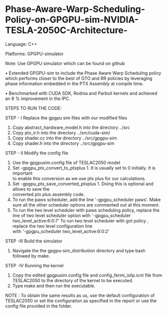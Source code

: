 # Phase-Aware-Warp-Scheduling-Policy-on-GPGPU-sim-NVIDIA-TESLA-2050C-Architecture-

Language: C++

Platforms: GPGPU-simulator

Note: Use GPGPU simulator which can be found on github

• Extended GPGPU-sim to include the Phase Aware Warp Scheduling policy which performs closer to the best of GTO and RR policies by leveraging phase information embedded in the PTX Assembly at compile time.

• Benchmarked with CUDA SDK, Rodnia and Parboil kernels and achieved an 8 % improvement in the IPC.

STEPS TO RUN THE CODE:

STEP - I Replace the gpgpu sim files with our modified files

1) Copy abstract_hardware_model.h into the directory ../src
2) Copy ptx_ir.h into the directory ../src/cuda-sim/
3) Copy shader.cc into the directory ../src/gpgpu-sim
4) Copy shader.h into the directory ../src/gpgpu-sim

STEP - II Modify the config file
1) Use the gpgpusim.config file of TESLAC2050 model
2) Set -gpgpu_ptx_convert_to_ptxplus 1. It is usually set to 0 initially. It is important   
   to enable this conversion as we use ptx plus for our calculations.
3) Set -gpgpu_ptx_save_converted_ptxplus 1. Doing this is optional and allows to save the       
   converted ptx plus assembly code.
4) To run the paws scheduler, add the line '-gpgpu_scheduler paws'. Make sure all the 
   other scheduler options are commented out at this moment.
5) To run the two level scheduler with paws scheduling policy, replace the line of two 
   level scheduler option with '-gpgpu_scheduler two_level_active:6:0:7'
   To run two level scheduler with got policy , replace the two level configuration line    
   with '-gpgpu_scheduler two_level_active:6:0:2'

STEP -III Build the simulator
1) Navigate the the gpgpu-sim_distribution directory and type bash followed by make.

STEP -IV Running the kernel
1) Copy the edited gpgpusim.config file and config_fermi_islip.icnt file from TESLAC2050 to the directory of the kernel to be executed.
2) Type make and then run the executable.
 


NOTE : To obtain the same results as us, use the default configuration of TESLAC2050 or set the configuration as specified in the report or use the config file provided in the folder.
